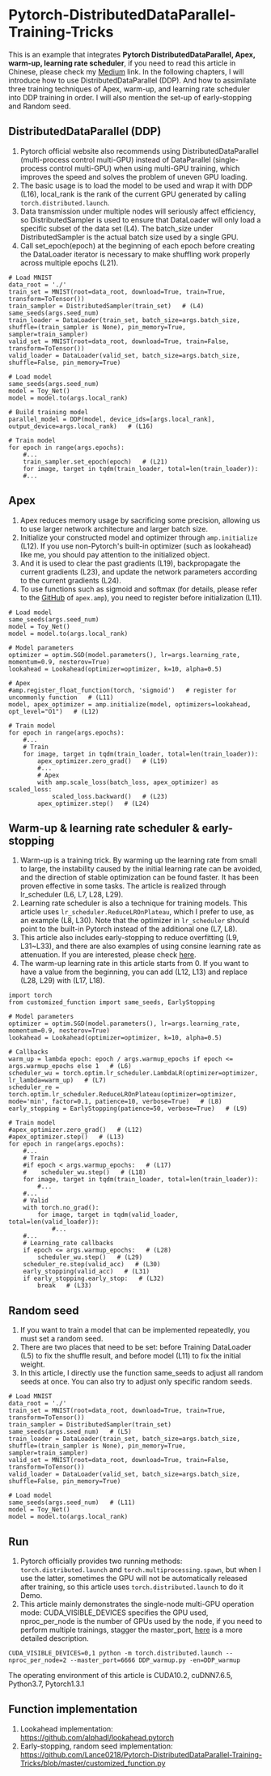 # Pytorch-DistributedDataParallel-Training-Tricks

This is an example that integrates **Pytorch DistributedDataParallel, Apex, warm-up, learning rate scheduler**, if you need to read this article in Chinese, please check my [Medium](https://medium.com/@fig498etyu6600/training-tricks-for-pytorch-distributed-data-parallel-1cd48cc7d97a) link.
In the following chapters, I will introduce how to use DistributedDataParallel (DDP). And how to assimilate three training techniques of Apex, warm-up, and learning rate scheduler into DDP training in order. I will also mention the set-up of early-stopping and Random seed.

## DistributedDataParallel (DDP)

1. Pytorch official website also recommends using DistributedDataParallel (multi-process control multi-GPU) instead of DataParallel (single-process control multi-GPU) when using    multi-GPU training, which improves the speed and solves the problem of uneven GPU loading.
2. The basic usage is to load the model to be used and wrap it with DDP (L16), local_rank is the rank of the current GPU generated by calling `torch.distributed.launch`.
3. Data transmission under multiple nodes will seriously affect efficiency, so DistributedSampler is used to ensure that DataLoader will only load a specific subset of the data    set (L4). The batch_size under DistributedSampler is the actual batch size used by a single GPU.
4. Call set_epoch(epoch) at the beginning of each epoch before creating the DataLoader iterator is necessary to make shuffling work properly across multiple epochs (L21).

```
# Load MNIST
data_root = './'
train_set = MNIST(root=data_root, download=True, train=True, transform=ToTensor())
train_sampler = DistributedSampler(train_set)   # (L4)
same_seeds(args.seed_num)
train_loader = DataLoader(train_set, batch_size=args.batch_size, shuffle=(train_sampler is None), pin_memory=True, sampler=train_sampler)
valid_set = MNIST(root=data_root, download=True, train=False, transform=ToTensor())
valid_loader = DataLoader(valid_set, batch_size=args.batch_size, shuffle=False, pin_memory=True)

# Load model
same_seeds(args.seed_num)
model = Toy_Net()
model = model.to(args.local_rank)

# Build training model
parallel_model = DDP(model, device_ids=[args.local_rank], output_device=args.local_rank)   # (L16)

# Train model
for epoch in range(args.epochs):
    #...
    train_sampler.set_epoch(epoch)   # (L21)
    for image, target in tqdm(train_loader, total=len(train_loader)):
    #...
```

## Apex

1. Apex reduces memory usage by sacrificing some precision, allowing us to use larger network architecture and larger batch size.
2. Initialize your constructed model and optimizer through `amp.initialize` (L12). If you use non-Pytorch's built-in optimizer (such as lookahead) like me, you should pay          attention to the initialized object.
3. And it is used to clear the past gradients (L19), backpropagate the current gradients (L23), and update the network parameters according to the current gradients (L24).
4. To use functions such as sigmoid and softmax (for details, please refer to the [GitHub](https://github.com/NVIDIA/apex/tree/master/apex/amp) of `apex.amp`), you need to          register before initialization (L11).

```
# Load model
same_seeds(args.seed_num)
model = Toy_Net()
model = model.to(args.local_rank)

# Model parameters
optimizer = optim.SGD(model.parameters(), lr=args.learning_rate, momentum=0.9, nesterov=True)
lookahead = Lookahead(optimizer=optimizer, k=10, alpha=0.5)

# Apex
#amp.register_float_function(torch, 'sigmoid')   # register for uncommonly function   # (L11)
model, apex_optimizer = amp.initialize(model, optimizers=lookahead, opt_level="O1")   # (L12)

# Train model
for epoch in range(args.epochs):
    #...
    # Train
    for image, target in tqdm(train_loader, total=len(train_loader)):
        apex_optimizer.zero_grad()   # (L19)
        #...
        # Apex
        with amp.scale_loss(batch_loss, apex_optimizer) as scaled_loss:
            scaled_loss.backward()   # (L23)
        apex_optimizer.step()   # (L24)
```

## Warm-up & learning rate scheduler & early-stopping

1. Warm-up is a training trick. By warming up the learning rate from small to large, the instability caused by the initial learning rate can be avoided, and the direction of        stable optimization can be found faster. It has been proven effective in some tasks. The article is realized through lr_scheduler (L6, L7, L28, L29).
2. Learning rate scheduler is also a technique for training models. This article uses `lr_scheduler.ReduceLROnPlateau`, which I prefer to use, as an example (L8, L30). Note that    the optimizer in `lr_scheduler` should point to the built-in Pytorch instead of the additional one (L7, L8).
3. This article also includes early-stopping to reduce overfitting (L9, L31~L33), and there are also examples of using consine learning rate as attenuation. If you are              interested, please check [here](https://medium.com/r?url=https%3A%2F%2Fgithub.com%2FLance0218%2FPytorch-DistributedDataParallel-Training-Tricks%2Fblob%2Fmaster%2FDDP_warmupcos.py).
4. The warm-up learning rate in this article starts from 0. If you want to have a value from the beginning, you can add (L12, L13) and replace (L28, L29) with (L17, L18).

```
import torch
from customized_function import same_seeds, EarlyStopping

# Model parameters
optimizer = optim.SGD(model.parameters(), lr=args.learning_rate, momentum=0.9, nesterov=True)
lookahead = Lookahead(optimizer=optimizer, k=10, alpha=0.5)

# Callbacks
warm_up = lambda epoch: epoch / args.warmup_epochs if epoch <= args.warmup_epochs else 1   # (L6)
scheduler_wu = torch.optim.lr_scheduler.LambdaLR(optimizer=optimizer, lr_lambda=warm_up)   # (L7)
scheduler_re = torch.optim.lr_scheduler.ReduceLROnPlateau(optimizer=optimizer, mode='min', factor=0.1, patience=10, verbose=True)   # (L8)
early_stopping = EarlyStopping(patience=50, verbose=True)   # (L9)

# Train model
#apex_optimizer.zero_grad()   # (L12)
#apex_optimizer.step()   # (L13)
for epoch in range(args.epochs):
    #...
    # Train
    #if epoch < args.warmup_epochs:   # (L17)
    #    scheduler_wu.step()   # (L18)
    for image, target in tqdm(train_loader, total=len(train_loader)):
        #...
    #...
    # Valid
    with torch.no_grad():
        for image, target in tqdm(valid_loader, total=len(valid_loader)):
            #...
    #...
    # Learning_rate callbacks
    if epoch <= args.warmup_epochs:   # (L28)
        scheduler_wu.step()   # (L29)
    scheduler_re.step(valid_acc)   # (L30)
    early_stopping(valid_acc)   # (L31)
    if early_stopping.early_stop:   # (L32)
        break   # (L33)
```

## Random seed

1. If you want to train a model that can be implemented repeatedly, you must set a random seed.
2. There are two places that need to be set: before Training DataLoader (L5) to fix the shuffle result, and before model (L11) to fix the initial weight.
3. In this article, I directly use the function same_seeds to adjust all random seeds at once. You can also try to adjust only specific random seeds.

```
# Load MNIST
data_root = './'
train_set = MNIST(root=data_root, download=True, train=True, transform=ToTensor())
train_sampler = DistributedSampler(train_set)
same_seeds(args.seed_num)   # (L5)
train_loader = DataLoader(train_set, batch_size=args.batch_size, shuffle=(train_sampler is None), pin_memory=True, sampler=train_sampler)
valid_set = MNIST(root=data_root, download=True, train=False, transform=ToTensor())
valid_loader = DataLoader(valid_set, batch_size=args.batch_size, shuffle=False, pin_memory=True)

# Load model
same_seeds(args.seed_num)   # (L11)
model = Toy_Net()
model = model.to(args.local_rank)
```

## Run

1. Pytorch officially provides two running methods: `torch.distributed.launch` and `torch.multiprocessing.spawn`, but when I use the latter, sometimes the GPU will not be          automatically released after training, so this article uses `torch.distributed.launch` to do it Demo.
2. This article mainly demonstrates the single-node multi-GPU operation mode: CUDA_VISIBLE_DEVICES specifies the GPU used, nproc_per_node is the number of GPUs used by the node,    if you need to perform multiple trainings, stagger the master_port, [here](https://github.com/pytorch/pytorch/blob/master/torch/distributed/launch.py) is a more detailed        description.

```CUDA_VISIBLE_DEVICES=0,1 python -m torch.distributed.launch --nproc_per_node=2 --master_port=6666 DDP_warmup.py -en=DDP_warmup```

The operating environment of this article is CUDA10.2, cuDNN7.6.5, Python3.7, Pytorch1.3.1

## Function implementation

1. Lookahead implementation: https://github.com/alphadl/lookahead.pytorch
2. Early-stopping, random seed implementation: https://github.com/Lance0218/Pytorch-DistributedDataParallel-Training-Tricks/blob/master/customized_function.py
